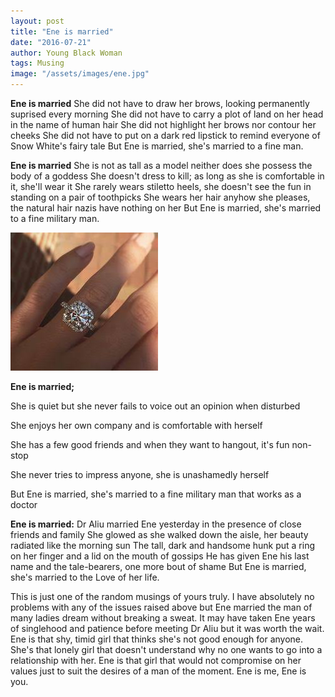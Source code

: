 ```yaml
---
layout: post
title: "Ene is married"
date: "2016-07-21"
author: Young Black Woman
tags: Musing
image: "/assets/images/ene.jpg"
---
```


**Ene is married**
She did not have to draw her brows, looking permanently suprised every morning
She did not have to carry a plot of land on her head in the name of human hair
She did not highlight her brows nor contour her cheeks
She did not have to put on a dark red lipstick to remind everyone of Snow White's fairy tale
But Ene is married, she's married to a fine man.

**Ene is married**
She is not as tall as a model neither does she possess the body of a goddess
She doesn't dress to kill; as long as she is comfortable in it, she'll wear it
She rarely wears stiletto heels, she doesn't see the fun in standing on a pair of toothpicks
She wears her hair anyhow she pleases, the natural hair nazis have nothing on her
But Ene is married, she's married to a fine military man.

![Eneis married!!!](/assets/images/ring.jpg)

**Ene is married;**

She is quiet but she never fails to voice out an opinion when disturbed

She enjoys her own company and is comfortable with herself

She has a few good friends and when they want to hangout, it's fun non-stop

She never tries to impress anyone, she is unashamedly herself

But Ene is married, she's married to a fine military man that works as a doctor

**Ene is married:**
Dr Aliu married Ene yesterday in the presence of close friends and family
She glowed as she walked down the aisle, her beauty radiated like the morning sun
The tall, dark and handsome hunk put a ring on her finger and a lid on the mouth of gossips
He has given Ene his last name and the tale-bearers, one more bout of shame
But Ene is married, she's married to the Love of her life.


This is just one of the random musings of yours truly. I have absolutely no problems with any of the issues raised above but Ene married the man of many ladies dream without breaking a sweat. It may have taken Ene years of singlehood and patience before meeting Dr Aliu but it was worth the wait. Ene is that shy, timid girl that thinks she's not good enough for anyone. She's that lonely girl that doesn't understand why no one wants to go into a relationship with her. Ene is that girl that would not compromise on her values just to suit the desires of a man of the moment. Ene is me, Ene is you.

